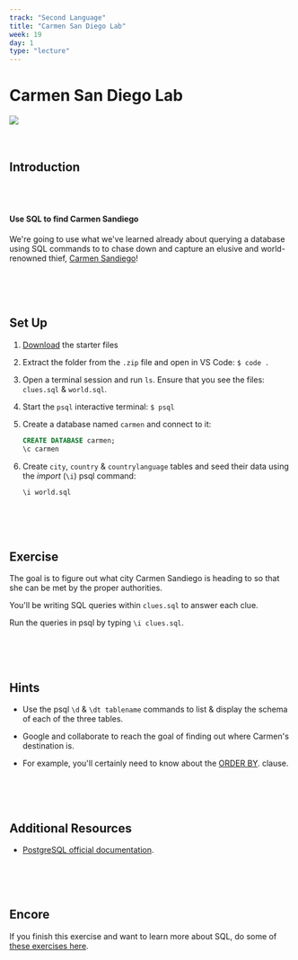 ```yaml
---
track: "Second Language"
title: "Carmen San Diego Lab"
week: 19
day: 1
type: "lecture"
---
```


# Carmen San Diego Lab 


<img src="https://i.imgur.com/OGKTx2f.jpg">


<br>
<br>
<br>


## Introduction

<br>
<br>



#### Use SQL to find Carmen Sandiego

We're going to use what we've learned already about querying a database using SQL commands to to chase down and capture an elusive and world-renowned thief, [Carmen Sandiego](https://en.wikipedia.org/wiki/Carmen_Sandiego)!


<br>
<br>
<br>


## Set Up

1. <a download href="/downloads/second_language/carmen-san-diego-lab/sql-lab.zip">Download</a> the starter files

2. Extract the folder from the `.zip` file and open in VS Code: `$ code .`

3. Open a terminal session and run `ls`.  Ensure that you see the files: `clues.sql` & `world.sql`.

4. Start the `psql` interactive terminal: `$ psql`

5. Create a database named `carmen` and connect to it:

	```sql
	CREATE DATABASE carmen;
	\c carmen
	```

6. Create `city`, `country` & `countrylanguage` tables and seed their data using the _import_ (`\i`) psql command:

	```sql
	\i world.sql
	```

<br>
<br>
<br>



## Exercise

The goal is to figure out what city Carmen Sandiego is heading to so that she can be met by the proper authorities.

You'll be writing SQL queries within `clues.sql` to answer each clue.

Run the queries in psql by typing `\i clues.sql`.


<br>
<br>
<br>


## Hints

- Use the psql `\d` & `\dt tablename` commands to list & display the schema of each of the three tables.

- Google and collaborate to reach the goal of finding out where Carmen's destination is.

- For example, you'll certainly need to know about the [ORDER BY](http://www.postgresqltutorial.com/postgresql-order-by/). clause.

<br>
<br>
<br>



## Additional Resources

- [PostgreSQL official documentation](http://www.postgresql.org/docs/).


<br>
<br>
<br>



## Encore 

If you finish this exercise and want to learn more about SQL, do some of [these exercises here](https://pgexercises.com/).